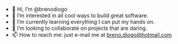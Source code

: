 - 👋 Hi, I’m @brenodiogo
- 👀 I’m interested in all cool ways to build great software.
- 🌱 I’m currently learning everything I can put my hands on.
- 💞️ I’m looking to collaborate on projects that are daring.
- 📫 How to reach me: just e-mail me at breno.diogo@hotmail.com

<!---
brenodiogo/brenodiogo is a ✨ special ✨ repository because its `README.md` (this file) appears on your GitHub profile.
You can click the Preview link to take a look at your changes.
--->
